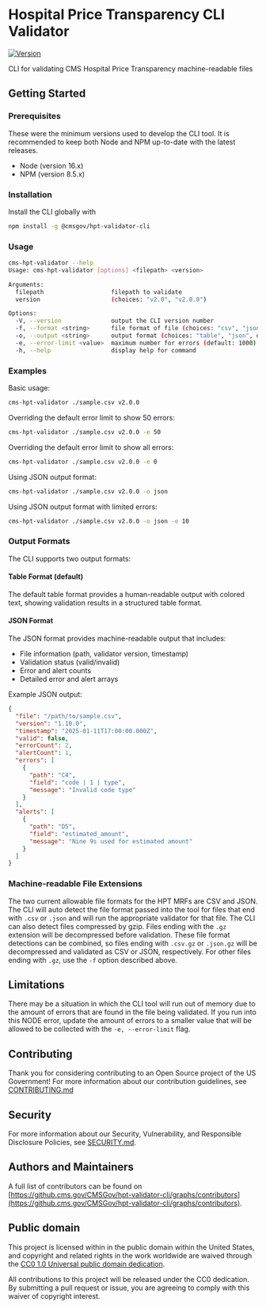 # Hospital Price Transparency CLI Validator

[![Version](https://img.shields.io/npm/v/@cmsgov/hpt-validator-cli)](https://www.npmjs.com/package/@cmsgov/hpt-validator-cli)

CLI for validating CMS Hospital Price Transparency machine-readable files

## Getting Started

### Prerequisites

These were the minimum versions used to develop the CLI tool. It is recommended to keep both Node and NPM up-to-date with the latest releases.

- Node (version 16.x)
- NPM (version 8.5.x)

### Installation

Install the CLI globally with

```sh
npm install -g @cmsgov/hpt-validator-cli
```

### Usage

```sh
cms-hpt-validator --help
Usage: cms-hpt-validator [options] <filepath> <version>

Arguments:
  filepath                   filepath to validate
  version                    (choices: "v2.0", "v2.0.0")

Options:
  -V, --version              output the CLI version number
  -f, --format <string>      file format of file (choices: "csv", "json")
  -o, --output <string>      output format (choices: "table", "json", default: "table")
  -e, --error-limit <value>  maximum number for errors (default: 1000)
  -h, --help                 display help for command
```

### Examples

Basic usage:

```sh
cms-hpt-validator ./sample.csv v2.0.0
```

Overriding the default error limit to show 50 errors:

```sh
cms-hpt-validator ./sample.csv v2.0.0 -e 50
```

Overriding the default error limit to show all errors:

```sh
cms-hpt-validator ./sample.csv v2.0.0 -e 0
```

Using JSON output format:

```sh
cms-hpt-validator ./sample.csv v2.0.0 -o json
```

Using JSON output format with limited errors:

```sh
cms-hpt-validator ./sample.csv v2.0.0 -o json -e 10
```

### Output Formats

The CLI supports two output formats:

#### Table Format (default)

The default table format provides a human-readable output with colored text, showing validation results in a structured table format.

#### JSON Format

The JSON format provides machine-readable output that includes:

- File information (path, validator version, timestamp)
- Validation status (valid/invalid)
- Error and alert counts
- Detailed error and alert arrays

Example JSON output:

```json
{
  "file": "/path/to/sample.csv",
  "version": "1.10.0",
  "timestamp": "2025-01-11T17:00:00.000Z",
  "valid": false,
  "errorCount": 2,
  "alertCount": 1,
  "errors": [
    {
      "path": "C4",
      "field": "code | 1 | type",
      "message": "Invalid code type"
    }
  ],
  "alerts": [
    {
      "path": "D5",
      "field": "estimated_amount",
      "message": "Nine 9s used for estimated amount"
    }
  ]
}
```

### Machine-readable File Extensions

The two current allowable file formats for the HPT MRFs are CSV and JSON. The CLI will auto detect the file format passed into the tool for files that end with `.csv` or `.json` and will run the appropriate validator for that file. The CLI can also detect files compressed by gzip. Files ending with the `.gz` extension will be decompressed before validation. These file format detections can be combined, so files ending with `.csv.gz` or `.json.gz` will be decompressed and validated as CSV or JSON, respectively. For other files ending with `.gz`, use the `-f` option described above.

## Limitations

There may be a situation in which the CLI tool will run out of memory due to the amount of errors that are found in the file being validated. If you run into this NODE error, update the amount of errors to a smaller value that will be allowed to be collected with the `-e, --error-limit` flag.

## Contributing

Thank you for considering contributing to an Open Source project of the US
Government! For more information about our contribution guidelines, see
[CONTRIBUTING.md](CONTRIBUTING.md)

## Security

For more information about our Security, Vulnerability, and Responsible
Disclosure Policies, see [SECURITY.md](SECURITY.md).

## Authors and Maintainers

A full list of contributors can be found on [https://github.cms.gov/CMSGov/hpt-validator-cli/graphs/contributors](https://github.cms.gov/CMSGov/hpt-validator-cli/graphs/contributors).

## Public domain

This project is licensed within in the public domain within the United States,
and copyright and related rights in the work worldwide are waived through the
[CC0 1.0 Universal public domain
dedication](https://creativecommons.org/publicdomain/zero/1.0/).

All contributions to this project will be released under the CC0 dedication. By
submitting a pull request or issue, you are agreeing to comply with this waiver
of copyright interest.
